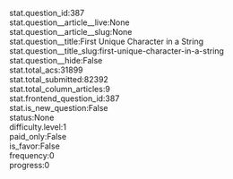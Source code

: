 stat.question_id:387  
stat.question__article__live:None  
stat.question__article__slug:None  
stat.question__title:First Unique Character in a String  
stat.question__title_slug:first-unique-character-in-a-string  
stat.question__hide:False  
stat.total_acs:31899  
stat.total_submitted:82392  
stat.total_column_articles:9  
stat.frontend_question_id:387  
stat.is_new_question:False  
status:None  
difficulty.level:1  
paid_only:False  
is_favor:False  
frequency:0  
progress:0  
